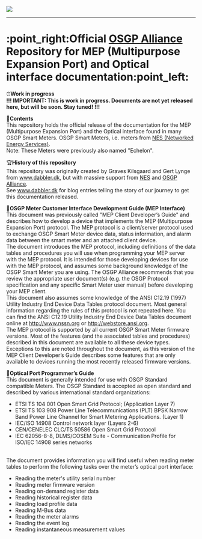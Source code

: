 <a href="https://www.osgp.org/" target="_new"><img src="https://www.dabbler.dk/wp-content/uploads/2022/05/OSGP.png"></a>
<hr>
<H1>:point_right:Official <a href="https://www.osgp.org/" target="_new">OSGP Alliance</a> Repository for MEP (Multipurpose Expansion Port) and Optical interface documentation:point_left:</H1>

:alarm_clock:<b>Work in progress</b><br>
<b>!!! IMPORTANT: This is work in progress. Documents are not yet released here, but will be soon. Stay tuned! !!!</b><br>

:notebook_with_decorative_cover:<b>Contents</b><br>
This repository holds the official release of the documentation for the MEP (Multipurpose Expansion Port) and the Optical interface found in many OSGP Smart Meters.
OSGP Smart Meters, i.e. meters from <a href="https://www.networkedenergy.com/">NES (Networked Energy Services)</a>.<br>
Note: These Meters were previously also named "Echelon".<br>

:trophy:<b>History of this repository</b><br>
This repository was originally created by Graves Kilsgaard and Gert Lynge from <a href="https://www.dabbler.dk" target="_new">www.dabbler.dk</a>, but with massive support from <a href="https://www.networkedenergy.com/" target="_new">NES</a> and <a href="https://www.osgp.org/" target="_new">OSGP Alliance</a>.<br>
See <a href="https://www.dabbler.dk" target="_new">www.dabbler.dk</a> for blog entries telling the story of our journey to get this documentation released.<br>

:electric_plug:<b>OSGP Meter Customer Interface Development Guide (MEP Interface)</b><br>
This document was previously called "MEP Client Developer’s Guide" and describes how to develop a device that implements the MEP (Multipurpose Expansion Port) protocol. The MEP protocol is a client/server protocol used to exchange OSGP Smart Meter device data, status information, and alarm data between the smart meter and an attached client device.<br>
The document introduces the MEP protocol, including definitions of the data tables and procedures you will use when programming your MEP server with the MEP protocol. It is intended for those developing devices for use with the MEP protocol, and assumes some background knowledge of the OSGP Smart Meter you are using. The OSGP Alliance recommends that you review the appropriate user document(s) (e.g. the OSGP Protocol specification and any specific Smart Meter user manual) before developing your MEP client.<br>
This document also assumes some knowledge of the ANSI C12.19 (1997) Utility Industry End Device Data Tables protocol document. Most general information regarding the rules of this protocol is not repeated here. You can find the ANSI C12.19 Utility Industry End Device Data Tables document online at <a href="http://www.nssn.org" target="_new"> http://www.nssn.org</a> or <a href="http://webstore.ansi.org" target="_new">http://webstore.ansi.org</a>.<br>
The MEP protocol is supported by all current OSGP Smart Meter firmware versions. Most of the features (and the associated tables and procedures) described in this document are available to all these device types. Exceptions to this are noted throughout the document, as this version of the MEP Client Developer’s Guide describes some features that are only available to devices running the most recently released firmware versions.<br>

:electric_plug:<b>Optical Port Programmer’s Guide</b><br>
This document is generally intended for use with OSGP Standard compatible Meters. The OSGP Standard is accepted as open standard and described by various international standard organizations:<br>
<ul>
<li>ETSI TS 104 001 Open Smart Grid Protocol; (Application Layer 7)</li>
<li>ETSI TS 103 908 Power Line Telecommunications (PLT) BPSK Narrow Band Power Line Channel for Smart Metering Applications. (Layer 1)</li>
<li>IEC/ISO 14908 Control network layer (Layers 2-6)</li>
<li>CEN/CENELEC CLC/TS 50586 Open Smart Grid Protocol</li>
<li>IEC 62056-8-8, DLMS/COSEM Suite - Communication Profile for ISO/IEC 14908 series networks</li>
</ul>
<br>
The document provides information you will find useful when reading meter tables to perform the following tasks over the meter’s optical port interface:<br>
<ul>
<li>Reading the meter's utility serial number</li>
<li>Reading meter firmware version</li>
<li>Reading on-demand register data</li>
<li>Reading historical register data</li>
<li>Reading load profile data</li>
<li>Reading M-Bus data</li>
<li>Reading the meter alarms</li>
<li>Reading the event log</li>
<li>Reading instantaneous measurement values</li>
</ul>
